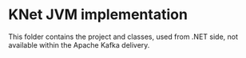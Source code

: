 # KNet JVM implementation

This folder contains the project and classes, used from .NET side, not available within the Apache Kafka delivery.